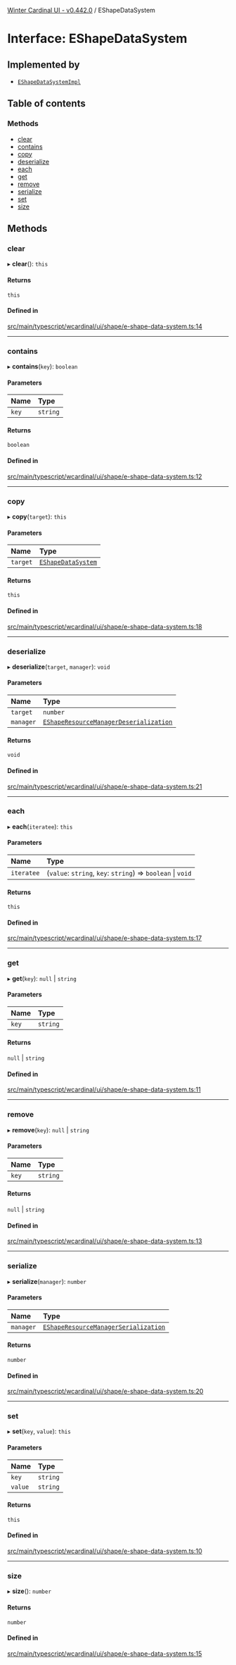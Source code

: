 [Winter Cardinal UI - v0.442.0](../index.md) / EShapeDataSystem

# Interface: EShapeDataSystem

## Implemented by

- [`EShapeDataSystemImpl`](../classes/EShapeDataSystemImpl.md)

## Table of contents

### Methods

- [clear](EShapeDataSystem.md#clear)
- [contains](EShapeDataSystem.md#contains)
- [copy](EShapeDataSystem.md#copy)
- [deserialize](EShapeDataSystem.md#deserialize)
- [each](EShapeDataSystem.md#each)
- [get](EShapeDataSystem.md#get)
- [remove](EShapeDataSystem.md#remove)
- [serialize](EShapeDataSystem.md#serialize)
- [set](EShapeDataSystem.md#set)
- [size](EShapeDataSystem.md#size)

## Methods

### clear

▸ **clear**(): `this`

#### Returns

`this`

#### Defined in

[src/main/typescript/wcardinal/ui/shape/e-shape-data-system.ts:14](https://github.com/winter-cardinal/winter-cardinal-ui/blob/v0.442.0/src/main/typescript/wcardinal/ui/shape/e-shape-data-system.ts#L14)

___

### contains

▸ **contains**(`key`): `boolean`

#### Parameters

| Name | Type |
| :------ | :------ |
| `key` | `string` |

#### Returns

`boolean`

#### Defined in

[src/main/typescript/wcardinal/ui/shape/e-shape-data-system.ts:12](https://github.com/winter-cardinal/winter-cardinal-ui/blob/v0.442.0/src/main/typescript/wcardinal/ui/shape/e-shape-data-system.ts#L12)

___

### copy

▸ **copy**(`target`): `this`

#### Parameters

| Name | Type |
| :------ | :------ |
| `target` | [`EShapeDataSystem`](EShapeDataSystem.md) |

#### Returns

`this`

#### Defined in

[src/main/typescript/wcardinal/ui/shape/e-shape-data-system.ts:18](https://github.com/winter-cardinal/winter-cardinal-ui/blob/v0.442.0/src/main/typescript/wcardinal/ui/shape/e-shape-data-system.ts#L18)

___

### deserialize

▸ **deserialize**(`target`, `manager`): `void`

#### Parameters

| Name | Type |
| :------ | :------ |
| `target` | `number` |
| `manager` | [`EShapeResourceManagerDeserialization`](../classes/EShapeResourceManagerDeserialization.md) |

#### Returns

`void`

#### Defined in

[src/main/typescript/wcardinal/ui/shape/e-shape-data-system.ts:21](https://github.com/winter-cardinal/winter-cardinal-ui/blob/v0.442.0/src/main/typescript/wcardinal/ui/shape/e-shape-data-system.ts#L21)

___

### each

▸ **each**(`iteratee`): `this`

#### Parameters

| Name | Type |
| :------ | :------ |
| `iteratee` | (`value`: `string`, `key`: `string`) => `boolean` \| `void` |

#### Returns

`this`

#### Defined in

[src/main/typescript/wcardinal/ui/shape/e-shape-data-system.ts:17](https://github.com/winter-cardinal/winter-cardinal-ui/blob/v0.442.0/src/main/typescript/wcardinal/ui/shape/e-shape-data-system.ts#L17)

___

### get

▸ **get**(`key`): ``null`` \| `string`

#### Parameters

| Name | Type |
| :------ | :------ |
| `key` | `string` |

#### Returns

``null`` \| `string`

#### Defined in

[src/main/typescript/wcardinal/ui/shape/e-shape-data-system.ts:11](https://github.com/winter-cardinal/winter-cardinal-ui/blob/v0.442.0/src/main/typescript/wcardinal/ui/shape/e-shape-data-system.ts#L11)

___

### remove

▸ **remove**(`key`): ``null`` \| `string`

#### Parameters

| Name | Type |
| :------ | :------ |
| `key` | `string` |

#### Returns

``null`` \| `string`

#### Defined in

[src/main/typescript/wcardinal/ui/shape/e-shape-data-system.ts:13](https://github.com/winter-cardinal/winter-cardinal-ui/blob/v0.442.0/src/main/typescript/wcardinal/ui/shape/e-shape-data-system.ts#L13)

___

### serialize

▸ **serialize**(`manager`): `number`

#### Parameters

| Name | Type |
| :------ | :------ |
| `manager` | [`EShapeResourceManagerSerialization`](../classes/EShapeResourceManagerSerialization.md) |

#### Returns

`number`

#### Defined in

[src/main/typescript/wcardinal/ui/shape/e-shape-data-system.ts:20](https://github.com/winter-cardinal/winter-cardinal-ui/blob/v0.442.0/src/main/typescript/wcardinal/ui/shape/e-shape-data-system.ts#L20)

___

### set

▸ **set**(`key`, `value`): `this`

#### Parameters

| Name | Type |
| :------ | :------ |
| `key` | `string` |
| `value` | `string` |

#### Returns

`this`

#### Defined in

[src/main/typescript/wcardinal/ui/shape/e-shape-data-system.ts:10](https://github.com/winter-cardinal/winter-cardinal-ui/blob/v0.442.0/src/main/typescript/wcardinal/ui/shape/e-shape-data-system.ts#L10)

___

### size

▸ **size**(): `number`

#### Returns

`number`

#### Defined in

[src/main/typescript/wcardinal/ui/shape/e-shape-data-system.ts:15](https://github.com/winter-cardinal/winter-cardinal-ui/blob/v0.442.0/src/main/typescript/wcardinal/ui/shape/e-shape-data-system.ts#L15)
